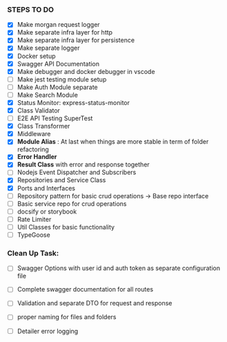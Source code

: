### STEPS TO DO

- [x] Make morgan request logger
- [x] Make separate infra layer for http
- [x] Make separate infra layer for persistence
- [x] Make separate logger
- [x] Docker setup
- [x] Swagger API Documentation
- [x] Make debugger and docker debugger in vscode
- [ ] Make jest testing module setup
- [ ] Make Auth Module separate
- [ ] Make Search Module
- [x] Status Monitor: express-status-monitor
- [x] Class Validator
- [ ] E2E API Testing SuperTest
- [x] Class Transformer
- [x] Middleware
- [x] **Module Alias** : At last when things are more stable in term of folder refactoring
- [x] **Error Handler**
- [x] **Result Class** with error and response together
- [ ] Nodejs Event Dispatcher and Subscribers
- [x] Repositories and Service Class
- [x] Ports and Interfaces
- [ ] Repository pattern for basic crud operations -> Base repo interface
- [ ] Basic service repo for crud operations
- [ ] docsify or storybook
- [ ] Rate Limiter
- [ ] Util Classes for basic functionality
- [ ] TypeGoose

### Clean Up Task:

- [ ] Swagger Options with user id and auth token as separate configuration file
- [ ] Complete swagger documentation for all routes
- [ ] Validation and separate DTO for request and response
- [ ] proper naming for files and folders
- [ ] Detailer error logging


